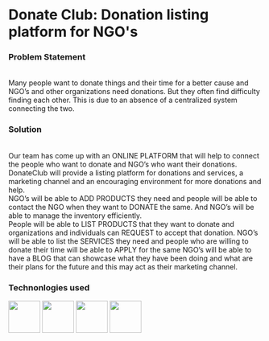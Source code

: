 <h1>Donate Club: Donation listing platform for NGO's</h1>

<h3>Problem Statement</h3>
<br>
Many people want to donate things and their time for a better cause and
NGO’s and other organizations need donations. But they often find difficulty
finding each other. This is due to an absence of a centralized system
connecting the two.
<br>
<h3>Solution</h3>
<br>
Our team has come up with an ONLINE PLATFORM that will help to connect
the people who want to donate and NGO’s who want their donations.
DonateClub will provide a listing platform for donations and services, a
marketing channel and an encouraging environment for more donations and
help.
<br>
NGO’s will be able to ADD PRODUCTS they need and people will be able to
contact the NGO when they want to DONATE the same. And NGO’s will be
able to manage the inventory efficiently.
<br>
People will be able to LIST PRODUCTS that they want to donate and
organizations and individuals can REQUEST to accept that donation.
NGO’s will be able to list the SERVICES they need and people who are willing
to donate their time will be able to APPLY for the same
NGO’s will be able to have a BLOG that can showcase what they have been
doing and what are their plans for the future and this may act as their
marketing channel.


<br>
<h3> Technonlogies used </h3>
<img src="https://www.w3.org/html/logo/badge/html5-badge-h-solo.png" width="63" height="64">
<img src="https://ucarecdn.com/f49e8fc4-876f-49ef-934f-89812fc4125e/" width="63" height="64">
<img src="https://miro.medium.com/max/720/1*LjR0UrFB2a__5h1DWqzstA.png" width="63" height="64">
<img src="https://upload.wikimedia.org/wikipedia/commons/thumb/b/b2/Bootstrap_logo.svg/1024px-Bootstrap_logo.svg.png" width="63" height="64">
